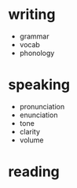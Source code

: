 # writing
- grammar
- vocab
- phonology

# speaking
- pronunciation
- enunciation
- tone
- clarity
- volume

# reading